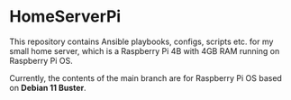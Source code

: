 # HomeServerPi

This repository contains Ansible playbooks, configs, scripts etc. for my small home server, which is a Raspberry Pi 4B with 4GB RAM running on Raspberry Pi OS.

Currently, the contents of the main branch are for Raspberry Pi OS based on **Debian 11 Buster**.
